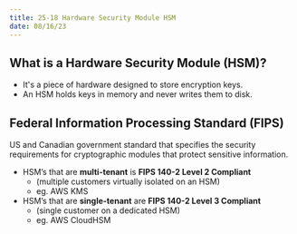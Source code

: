 ```yaml
---
title: 25-18 Hardware Security Module HSM
date: 08/16/23
---
```


## What is a Hardware Security Module (HSM)?

* It's a piece of hardware designed to store encryption keys.
* An HSM holds keys in memory and never writes them to disk.

## **Federal Information Processing Standard (FIPS)**

US and Canadian government standard that specifies the security requirements for cryptographic modules that protect sensitive information.

* HSM’s that are **multi-tenant** is **FIPS 140-2 Level 2 Compliant**
  * (multiple customers virtually isolated on an HSM)
  * eg. AWS KMS
* HSM’s that are **single-tenant** are **FIPS 140-2 Level 3 Compliant**
  * (single customer on a dedicated HSM)
  * eg. AWS CloudHSM
